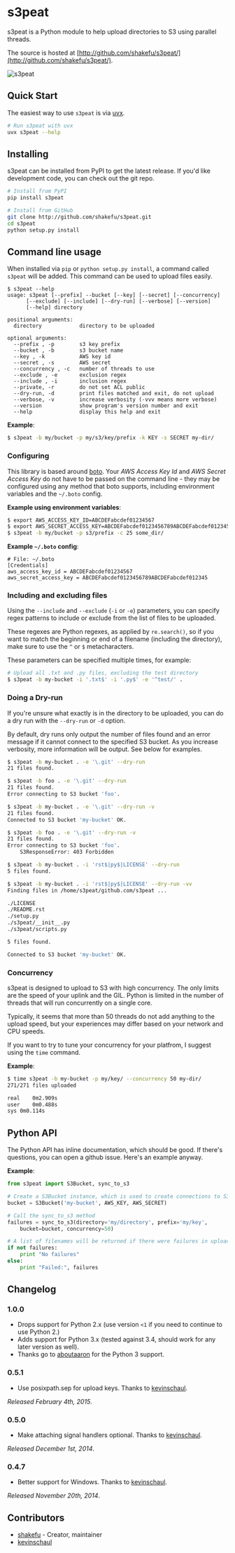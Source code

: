 # s3peat

s3peat is a Python module to help upload directories to S3 using parallel
threads.

The source is hosted at [http://github.com/shakefu/s3peat/](http://github.com/shakefu/s3peat/).

![s3peat](http://shakefu.s3.amazonaws.com/s3peat/s3peat.jpg)

## Quick Start

The easiest way to use `s3peat` is via [uvx](https://docs.astral.sh/uv/guides/tools/).

```bash
# Run s3peat with uvx
uvx s3peat --help
```

## Installing

s3peat can be installed from PyPI to get the latest release. If you'd like
development code, you can check out the git repo.

```bash
# Install from PyPI
pip install s3peat

# Install from GitHub
git clone http://github.com/shakefu/s3peat.git
cd s3peat
python setup.py install
```

## Command line usage

When installed via `pip` or `python setup.py install`, a command called
`s3peat` will be added. This command can be used to upload files easily.

```text
$ s3peat --help
usage: s3peat [--prefix] --bucket [--key] [--secret] [--concurrency]
      [--exclude] [--include] [--dry-run] [--verbose] [--version]
      [--help] directory

positional arguments:
  directory            directory to be uploaded

optional arguments:
  --prefix , -p        s3 key prefix
  --bucket , -b        s3 bucket name
  --key , -k           AWS key id
  --secret , -s        AWS secret
  --concurrency , -c   number of threads to use
  --exclude , -e       exclusion regex
  --include , -i       inclusion regex
  --private, -r        do not set ACL public
  --dry-run, -d        print files matched and exit, do not upload
  --verbose, -v        increase verbosity (-vvv means more verbose)
  --version            show program's version number and exit
  --help               display this help and exit
```

**Example**:

```bash
$ s3peat -b my/bucket -p my/s3/key/prefix -k KEY -s SECRET my-dir/
```

### Configuring

This library is based around [boto](http://docs.pythonboto.org/). Your *AWS
Access Key Id* and *AWS Secret Access Key* do not have to be passed on the
command line - they may be configured using any method that boto supports,
including environment variables and the `~/.boto` config.

**Example using environment variables**:

```bash
$ export AWS_ACCESS_KEY_ID=ABCDEFabcdef01234567
$ export AWS_SECRET_ACCESS_KEY=ABCDEFabcdef0123456789ABCDEFabcdef012345
$ s3peat -b my/bucket -p s3/prefix -c 25 some_dir/
```

**Example `~/.boto` config**:

```config
# File: ~/.boto
[Credentials]
aws_access_key_id = ABCDEFabcdef01234567
aws_secret_access_key = ABCDEFabcdef0123456789ABCDEFabcdef012345
```

### Including and excluding files

Using the `--include` and `--exclude` (`-i` or `-e`) parameters, you
can specify regex patterns to include or exclude from the list of files to be
uploaded.

These regexes are Python regexes, as applied by `re.search()`, so if you want
to match the beginning or end of a filename (including the directory), make
sure to use the `^` or `$` metacharacters.

These parameters can be specified multiple times, for example:

```bash
# Upload all .txt and .py files, excluding the test directory
$ s3peat -b my-bucket -i '.txt$' -i '.py$' -e '^test/' .
```

### Doing a Dry-run

If you're unsure what exactly is in the directory to be uploaded, you can do a
dry run with the `--dry-run` or `-d` option.

By default, dry runs only output the number of files found and an error message
if it cannot connect to the specified S3 bucket. As you increase verbosity,
more information will be output. See below for examples.

```bash
$ s3peat -b my-bucket . -e '\.git' --dry-run
21 files found.

$ s3peat -b foo . -e '\.git' --dry-run
21 files found.
Error connecting to S3 bucket 'foo'.

$ s3peat -b my-bucket . -e '\.git' --dry-run -v
21 files found.
Connected to S3 bucket 'my-bucket' OK.

$ s3peat -b foo . -e '\.git' --dry-run -v
21 files found.
Error connecting to S3 bucket 'foo'.
    S3ResponseError: 403 Forbidden

$ s3peat -b my-bucket . -i 'rst$|py$|LICENSE' --dry-run
5 files found.

$ s3peat -b my-bucket . -i 'rst$|py$|LICENSE' --dry-run -vv
Finding files in /home/s3peat/github.com/s3peat ...

./LICENSE
./README.rst
./setup.py
./s3peat/__init__.py
./s3peat/scripts.py

5 files found.

Connected to S3 bucket 'my-bucket' OK.
```

### Concurrency

s3peat is designed to upload to S3 with high concurrency. The only limits are
the speed of your uplink and the GIL. Python is limited in the number of
threads that will run concurrently on a single core.

Typically, it seems that more than 50 threads do not add anything to the upload
speed, but your experiences may differ based on your network and CPU speeds.

If you want to try to tune your concurrency for your platfrom, I suggest using
the `time` command.

**Example**:

```bash
$ time s3peat -b my-bucket -p my/key/ --concurrency 50 my-dir/
271/271 files uploaded

real	0m2.909s
user	0m0.488s
sys	0m0.114s
```

## Python API

The Python API has inline documentation, which should be good. If there's
questions, you can open a github issue. Here's an example anyway.

**Example**:

```python
from s3peat import S3Bucket, sync_to_s3

# Create a S3Bucket instance, which is used to create connections to S3
bucket = S3Bucket('my-bucket', AWS_KEY, AWS_SECRET)

# Call the sync_to_s3 method
failures = sync_to_s3(directory='my/directory', prefix='my/key',
    bucket=bucket, concurrency=50)

# A list of filenames will be returned if there were failures in uploading
if not failures:
    print "No failures"
else:
    print "Failed:", failures
```

## Changelog

### 1.0.0

- Drops support for Python 2.x (use version `<1` if you need to continue to use
  Python 2.)
- Adds support for Python 3.x (tested against 3.4, should work for any later
  version as well).
- Thanks go to [aboutaaron](https://github.com/aboutaaron) for the Python 3
  support.

### 0.5.1

- Use posixpath.sep for upload keys. Thanks to [kevinschaul](https://github.com/kevinschaul).

*Released February 4th, 2015*.

### 0.5.0

- Make attaching signal handlers optional. Thanks to [kevinschaul](https://github.com/kevinschaul).

*Released December 1st, 2014*.

### 0.4.7

- Better support for Windows. Thanks to [kevinschaul](https://github.com/kevinschaul).

*Released November 20th, 2014*.

## Contributors

- [shakefu](http://github.com/shakefu) - Creator, maintainer
- [kevinschaul](https://github.com/kevinschaul)
